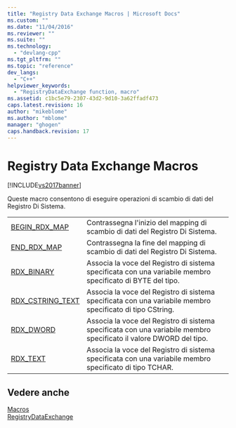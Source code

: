 ```yaml
---
title: "Registry Data Exchange Macros | Microsoft Docs"
ms.custom: ""
ms.date: "11/04/2016"
ms.reviewer: ""
ms.suite: ""
ms.technology: 
  - "devlang-cpp"
ms.tgt_pltfrm: ""
ms.topic: "reference"
dev_langs: 
  - "C++"
helpviewer_keywords: 
  - "RegistryDataExchange function, macro"
ms.assetid: c1bc5e79-2307-43d2-9d10-3a62ffadf473
caps.latest.revision: 16
author: "mikeblome"
ms.author: "mblome"
manager: "ghogen"
caps.handback.revision: 17
---
```

# Registry Data Exchange Macros
[!INCLUDE[vs2017banner](../../assembler/inline/includes/vs2017banner.md)]

Queste macro consentono di eseguire operazioni di scambio di dati del Registro Di Sistema.  
  
|||  
|-|-|  
|[BEGIN\_RDX\_MAP](../Topic/BEGIN_RDX_MAP.md)|Contrassegna l'inizio del mapping di scambio di dati del Registro Di Sistema.|  
|[END\_RDX\_MAP](../Topic/END_RDX_MAP.md)|Contrassegna la fine del mapping di scambio di dati del Registro Di Sistema.|  
|[RDX\_BINARY](../Topic/RDX_BINARY.md)|Associa la voce del Registro di sistema specificata con una variabile membro specificato di BYTE del tipo.|  
|[RDX\_CSTRING\_TEXT](../Topic/RDX_CSTRING_TEXT.md)|Associa la voce del Registro di sistema specificata con una variabile membro specificato di tipo CString.|  
|[RDX\_DWORD](../Topic/RDX_DWORD.md)|Associa la voce del Registro di sistema specificata con una variabile membro specificato il valore DWORD del tipo.|  
|[RDX\_TEXT](../Topic/RDX_TEXT.md)|Associa la voce del Registro di sistema specificata con una variabile membro specificato di tipo TCHAR.|  
  
## Vedere anche  
 [Macros](../../atl/reference/atl-macros.md)   
 [RegistryDataExchange](../Topic/RegistryDataExchange.md)
